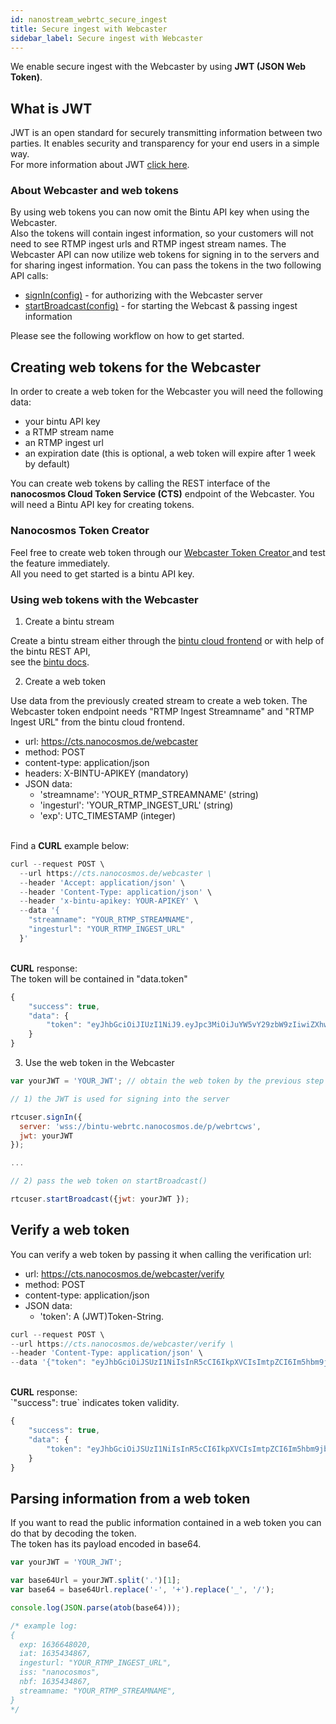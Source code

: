 ```yaml
---
id: nanostream_webrtc_secure_ingest
title: Secure ingest with Webcaster
sidebar_label: Secure ingest with Webcaster
---
```


We enable secure ingest with the Webcaster by using <b>JWT (JSON Web Token)</b>.<br>

## What is JWT

JWT is an open standard for securely transmitting information between two parties.
It enables security and transparency for your end users in a simple way.<br>
For more information about JWT [click here](https://en.wikipedia.org/wiki/JSON_Web_Token).

### About Webcaster and web tokens

By using web tokens you can now omit the Bintu API key when using the Webcaster.<br>
Also the tokens will contain ingest information, so your customers will not need to see RTMP ingest urls
and RTMP ingest stream names.
The Webcaster API can now utilize web tokens for signing in to the servers and for sharing ingest information.
You can pass the tokens in the two following API calls:<br>

- [signIn(config)](nanostream_webrtc_api.md#RtcUser+signIn) - for authorizing with the Webcaster server
- [startBroadcast(config)](nanostream_webrtc_api.md#RtcUser+startBroadcast) - for starting the Webcast & passing ingest information

Please see the following workflow on how to get started.

## Creating web tokens for the Webcaster

In order to create a web token for the Webcaster you will need the following data:

- your bintu API key
- a RTMP stream name
- an RTMP ingest url
- an expiration date (this is optional, a web token will expire after 1 week by default)

You can create web tokens by calling the REST interface of the <b>nanocosmos Cloud Token Service (CTS)</b> endpoint of the Webcaster.
You will need a Bintu API key for creating tokens.

### Nanocosmos Token Creator

Feel free to create web token through our [Webcaster Token Creator
](https://bintu-helpers.nanocosmos.de/webcaster-helper) and test the feature immediately.<br>
All you need to get started is a bintu API key.

### Using web tokens with the Webcaster

1) Create a bintu stream

Create a bintu stream either through the [bintu cloud frontend](https://bintu-cloud-frontend.nanocosmos.de/) or with help of the bintu REST API,<br>see the [bintu docs](../cloud/bintu_api).

2) Create a web token

Use data from the previously created stream to create a web token. The Webcaster token endpoint needs
"RTMP Ingest Streamname" and "RTMP Ingest URL" from the bintu cloud frontend.

- url: https://cts.nanocosmos.de/webcaster
- method: POST
- content-type: application/json
- headers: X-BINTU-APIKEY (mandatory)
- JSON data:
  - 'streamname': 'YOUR_RTMP_STREAMNAME' (string)
  - 'ingesturl': 'YOUR_RTMP_INGEST_URL' (string)
  - 'exp': UTC_TIMESTAMP (integer)


<br>
Find a <b>CURL</b> example below:

```js
curl --request POST \
  --url https://cts.nanocosmos.de/webcaster \
  --header 'Accept: application/json' \
  --header 'Content-Type: application/json' \
  --header 'x-bintu-apikey: YOUR-APIKEY' \
  --data '{
    "streamname": "YOUR_RTMP_STREAMNAME",
    "ingesturl": "YOUR_RTMP_INGEST_URL"
  }'
```

<br>
<b>CURL</b> response:<br>
The token will be contained in "data.token"

```js
{
    "success": true,
    "data": {
        "token": "eyJhbGciOiJIUzI1NiJ9.eyJpc3MiOiJuYW5vY29zbW9zIiwiZXhwIjoxMjM0NTY3ODksIm5iZiI6MTIzNDU2Nzg5LCJpbmdlc3R1cmwiOiJydG1wOi8vYmludHUtc3RyZWFtLm5hbm9jb3Ntb3MuZGU6MTkzNS9saXZlIiwic3RyZWFtbmFtZSI6ImFiYy1kZWYiLCJpYXQiOjE2MzU4NzEwOTN9.0BrnTUmu0A8yrcVHXj4OZU23sKpAHIQekALgW5jnZAo"
    }
}
```

3) Use the web token in the Webcaster

```js
var yourJWT = 'YOUR_JWT'; // obtain the web token by the previous step

// 1) the JWT is used for signing into the server

rtcuser.signIn({
  server: 'wss://bintu-webrtc.nanocosmos.de/p/webrtcws',
  jwt: yourJWT
});

...

// 2) pass the web token on startBroadcast()

rtcuser.startBroadcast({jwt: yourJWT });
```

## Verify a web token

You can verify a web token by passing it when calling the verification url:

- url: https://cts.nanocosmos.de/webcaster/verify
- method: POST
- content-type: application/json
- JSON data:
  - 'token': A (JWT)Token-String.

```js
curl --request POST \ 
--url https://cts.nanocosmos.de/webcaster/verify \ 
--header 'Content-Type: application/json' \ 
--data '{"token": "eyJhbGciOiJSUzI1NiIsInR5cCI6IkpXVCIsImtpZCI6Im5hbm9jb3Ntb3MifQ..."}'
```

<br>
<b>CURL</b> response:<br>
`"success": true` indicates token validity.

```js
{
    "success": true,
    "data": {
        "token": "eyJhbGciOiJSUzI1NiIsInR5cCI6IkpXVCIsImtpZCI6Im5hbm9jb3Ntb3MifQ..."
    }
}
```


## Parsing information from a web token

If you want to read the public information contained in a web token you can do that by decoding the token.<br>
The token has its payload encoded in base64.

```js
var yourJWT = 'YOUR_JWT';

var base64Url = yourJWT.split('.')[1];
var base64 = base64Url.replace('-', '+').replace('_', '/');

console.log(JSON.parse(atob(base64)));

/* example log:
{
  exp: 1636648020,
  iat: 1635434867,
  ingesturl: "YOUR_RTMP_INGEST_URL",
  iss: "nanocosmos",
  nbf: 1635434867,
  streamname: "YOUR_RTMP_STREAMNAME",
}
*/
```
